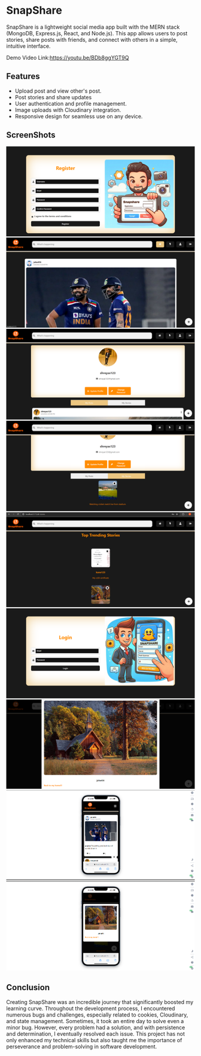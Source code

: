
# SnapShare

SnapShare is a lightweight social media app built with the MERN stack (MongoDB, Express.js, React, and Node.js). This app allows users to post stories, share posts with friends, and connect with others in a simple, intuitive interface.

Demo Video Link:https://youtu.be/BDb8ggYGT9Q

## Features

- Upload post and view other's post.
- Post stories  and share updates
- User authentication and profile management.
- Image uploads with Cloudinary integration.
- Responsive design for seamless use on any device.


## ScreenShots


![Image-1](Images/register.png)
![Image-2](Images/main-page.png)
![Image-3](Images/my-profile.png)
![Image-4](Images/my-stories.png)
![Image-5](Images/stories.png)
![Image-6](Images/login.png)
![Image-7](Images/story-view.png)
![Image-8](Images/responsive-main.png)
![Image-9](Images/responsive-story.png)
## Conclusion



Creating SnapShare was an incredible journey that significantly boosted my learning curve. Throughout the development process, I encountered numerous bugs and challenges, especially related to cookies, Cloudinary, and state management. Sometimes, it took an entire day to solve even a minor bug. However, every problem had a solution, and with persistence and determination, I eventually resolved each issue. This project has not only enhanced my technical skills but also taught me the importance of perseverance and problem-solving in software development. 


